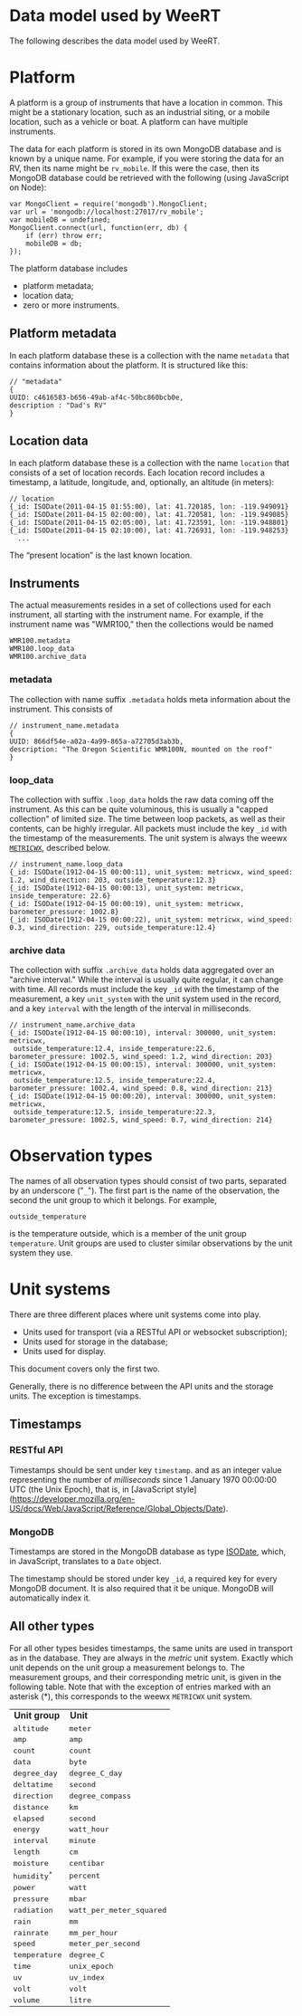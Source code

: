 # Data model used by WeeRT
The following describes the data model used by WeeRT.

# Platform
A platform is a group of instruments that have a location in common. This might be a stationary location, 
such as an industrial siting, or a mobile location, such as a vehicle or boat. 
A platform can have multiple instruments.

The data for each platform is stored in its own MongoDB database and is known by a unique name. For example, 
if you were storing the data for an RV, then its name might be `rv_mobile`. If this were the case,
then its MongoDB database could be retrieved with the following (using JavaScript on Node):

    var MongoClient = require('mongodb').MongoClient;
    var url = 'mongodb://localhost:27017/rv_mobile';
    var mobileDB = undefined;
    MongoClient.connect(url, function(err, db) {
        if (err) throw err;
        mobileDB = db;
    });

The platform database includes

* platform metadata;
* location data;
* zero or more instruments.

## Platform metadata
In each platform database these is a collection with the name `metadata` that contains information about the
platform. It is structured like this:

    // "metadata"
    {
    UUID: c4616583-b656-49ab-af4c-50bc860bcb0e,
    description : "Dad's RV"
    }


## Location data
In each platform database these is a collection with the name `location` that consists of a set of location records.
Each location record includes a timestamp, a latitude, longitude, and, optionally, an altitude (in meters):

    // location
    {_id: ISODate(2011-04-15 01:55:00), lat: 41.720185, lon: -119.949091}
    {_id: ISODate(2011-04-15 02:00:00), lat: 41.720581, lon: -119.949085}
    {_id: ISODate(2011-04-15 02:05:00), lat: 41.723591, lon: -119.948801}
    {_id: ISODate(2011-04-15 02:10:00), lat: 41.726931, lon: -119.948253}
      ...

The “present location” is the last known location.

## Instruments
The actual measurements resides in a set of collections used for each instrument, all starting with the instrument
name. For example, if the instrument name was "WMR100," then the collections would be named

    WMR100.metadata
    WMR100.loop_data
    WMR100.archive_data

### metadata
The collection with name suffix `.metadata` holds meta information about the instrument. This consists of

    // instrument_name.metadata
    {
    UUID: 866df54e-a02a-4a99-865a-a72705d3ab3b,
    description: "The Oregon Scientific WMR100N, mounted on the roof"
    }
    
### loop_data
The collection with suffix `.loop_data` holds the raw data coming off the instrument. As this can be quite
voluminous, this is usually a "capped collection" of limited size. The time between loop packets,
as well as their contents, can be highly irregular. All packets must include the key `_id` with the
timestamp of the measurements. The unit system is always the weewx [`METRICWX`](#unit_systems), described below.

    // instrument_name.loop_data
    {_id: ISODate(1912-04-15 00:00:11), unit_system: metricwx, wind_speed: 1.2, wind_direction: 203, outside_temperature:12.3}
    {_id: ISODate(1912-04-15 00:00:13), unit_system: metricwx, inside_temperature: 22.6}
    {_id: ISODate(1912-04-15 00:00:19), unit_system: metricwx, barometer_pressure: 1002.8}
    {_id: ISODate(1912-04-15 00:00:22), unit_system: metricwx, wind_speed: 0.3, wind_direction: 229, outside_temperature:12.4}    
    
### archive data
The collection with suffix `.archive_data` holds data aggregated over an "archive interval." While the interval
is usually quite regular, it can change with time. All records must include the key `_id` with the
timestamp of the measurement, a key `unit_system` with the unit system used in the record, and a key `interval`
with the length of the interval in milliseconds.

    // instrument_name.archive_data
    {_id: ISODate(1912-04-15 00:00:10), interval: 300000, unit_system: metricwx, 
     outside_temperature:12.4, inside_temperature:22.6, barometer_pressure: 1002.5, wind_speed: 1.2, wind_direction: 203}
    {_id: ISODate(1912-04-15 00:00:15), interval: 300000, unit_system: metricwx, 
     outside_temperature:12.5, inside_temperature:22.4, barometer_pressure: 1002.4, wind_speed: 0.8, wind_direction: 213}
    {_id: ISODate(1912-04-15 00:00:20), interval: 300000, unit_system: metricwx, 
     outside_temperature:12.5, inside_temperature:22.3, barometer_pressure: 1002.5, wind_speed: 0.7, wind_direction: 214}
    
# Observation types
The names of all observation types should consist of two parts, separated by an underscore ("`_`"). 
The first part is the name of the observation, the second the unit group to which it belongs. For example,

    outside_temperature

is the temperature outside, which is a member of the unit group `temperature`. Unit groups are used to cluster
similar observations by the unit system they use.

# <a id="unit_systems">Unit systems</a>
There are three different places where unit systems come into play.
 
* Units used for transport (via a RESTful API or websocket subscription);
* Units used for storage in the database;
* Units used for display.

This document covers only the first two.

Generally, there is no difference between the API units and the storage units. The exception is timestamps. 

## Timestamps

### RESTful API
Timestamps should be sent under key `timestamp`. and as an integer value representing the number of _milliseconds_ since 
1 January 1970 00:00:00 UTC (the Unix Epoch), that is, in [JavaScript style]
(https://developer.mozilla.org/en-US/docs/Web/JavaScript/Reference/Global_Objects/Date).

### MongoDB
Timestamps are stored in the MongoDB database as type 
[ISODate](http://docs.mongodb.org/manual/core/shell-types/#date), which, in JavaScript, 
translates to a `Date` object. 

The timestamp should be stored under key `_id`, a required key for every MongoDB document. It is also required
that it be unique. MongoDB will automatically index it. 

## All other types
For all other types besides timestamps, the same units are used in transport as in the database. They are
always in the _metric_ unit system. Exactly which unit depends on the unit group a measurement belongs to.
The measurement groups, and their corresponding metric unit, is given in the following table. Note that with
the exception of entries marked with an asterisk (*), this corresponds to the weewx `METRICWX` unit system.


<table style="font-family:monospace">
<tr style="font-family:sans-serif"><td><strong>Unit group</strong></td><td><strong>Unit</strong></td></tr>
<tr><td>altitude</td><td>meter</td></tr>
<tr><td>amp</td><td>amp</td></tr>
<tr><td>count</td><td>count</td></tr>
<tr><td>data</td><td>byte</td></tr>
<tr><td>degree_day</td><td>degree_C_day</td></tr>
<tr><td>deltatime</td><td>second</td></tr>
<tr><td>direction</td><td>degree_compass</td></tr>
<tr><td>distance</td><td>km</td></tr>
<tr><td>elapsed</td><td>second</td></tr>
<tr><td>energy</td><td>watt_hour</td></tr>
<tr><td>interval</td><td>minute</td></tr>
<tr><td>length</td><td>cm</td></tr>
<tr><td>moisture</td><td>centibar</td></tr>
<tr><td>humidity<sup>*</sup></td><td>percent</td></tr>
<tr><td>power</td><td>watt</td></tr>
<tr><td>pressure</td><td>mbar</td></tr>
<tr><td>radiation</td><td>watt_per_meter_squared</td></tr>
<tr><td>rain</td><td>mm</td></tr>
<tr><td>rainrate</td><td>mm_per_hour</td></tr>
<tr><td>speed</td><td>meter_per_second</td></tr>
<tr><td>temperature</td><td>degree_C</td></tr>
<tr><td>time</td><td>unix_epoch</td></tr>
<tr><td>uv</td><td>uv_index</td></tr>
<tr><td>volt</td><td>volt</td></tr>
<tr><td>volume</td><td>litre</td></tr>
</table>



